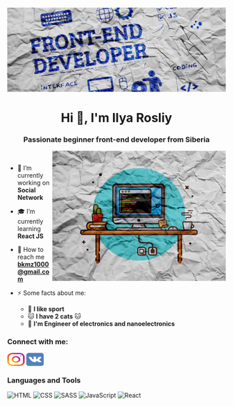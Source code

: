 ![Header](https://github.com/rosliy/rosliy/blob/main/assets/Header.jpg)
<h1 align="center">Hi 👋, I'm Ilya Rosliy</h1>
<h3 align="center">Passionate beginner front-end developer from Siberia</h3>
<img align="right" alt="Coding" width="400" src="https://github.com/rosliy/rosliy/blob/main/assets/coding.png">

<br/>

- 🔭 I’m currently working on **Social Network**

- 🎓 I’m currently learning **React JS**

- 📨 How to reach me **bkmz1000@gmail.com**

- ⚡ Some facts about me:
    - 🏃 **I like sport**
    - 🐱 **I have 2 cats** 🐱
    - 🔨 **I'm Engineer of electronics and nanoelectronics**

### Connect with me:

<p align="left">
<a href="https://instagram.com/_rosliy_" target="blank"><img align="center" src="https://github.com/rosliy/rosliy/blob/main/assets/instagram.svg" alt="Ilya_Rosliy Instagram" height="30" width="40" /></a>
<a href="https://www.vk.com" target="blank"><img align="center" src="https://github.com/rosliy/rosliy/blob/main/assets/vk.svg" alt="Ilya_Rosliy VK" height="30" width="40" /></a>
</p>

### Languages and Tools

![HTML](https://img.shields.io/badge/HTML-0d3fae?style=for-the-badge&logo=html5)
![CSS](https://img.shields.io/badge/CSS-0d3fae?style=for-the-badge&logo=CSS3)
![SASS](https://img.shields.io/badge/SASS-0d3fae?style=for-the-badge&logo=SASS)
![JavaScript](https://img.shields.io/badge/JavaScript-0d3fae?style=for-the-badge&logo=JavaScript)
![React](https://img.shields.io/badge/React-0d3fae?style=for-the-badge&logo=React)

<br />